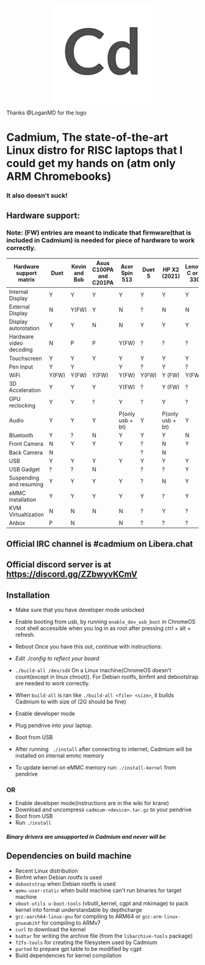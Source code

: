 <p align="center"><img src="/pics/logo/cd_smol.png" alt="Logo" data-canonical-src="/pics/cd_smol.png"/></p>

Thanks @LoganMD for the logo

# Cadmium, The state-of-the-art Linux distro for RISC laptops that I could get my hands on (atm only ARM Chromebooks)
### It also doesn't suck!

## Hardware support:
### Note: (FW) entries are meant to indicate that firmware(that is included in Cadmium) is needed for piece of hardware to work correctly.
| Hardware support matrix      	| Duet		 	| Kevin and Bob	 	| Asus C100PA and C201PA	| Acer Spin 513		| Duet 5		| HP X2 (2021)		|Lenovo C or S 330			|
|-------------------------	|--------------------	|----------------	|-------------------------	|-----------------------|-----------------------|-----------------------|-----------------------			|
| Internal Display		| Y		   	| Y		 	| Y				| Y			| Y			| Y			|Y			| 
| External Display		| N			| Y(FW)			| Y				| N			| ?			| N			|N			| 
| Display autorotation    	| Y		    	| Y			| N				| N			| Y			| Y			|Y			| 
| Hardware video decoding	| N			| P			| P				| Y(FW)			| ?			| ?			|?			| 
| Touchscreen	    	  	| Y		    	| Y			| Y				| Y			| Y			| Y			|Y			| 
| Pen Input			| Y			| Y			| 				| Y			| ?			| Y			|?			| 
| WiFi		     	 	| Y(FW)			| Y(FW)	   		| Y(FW)				| Y(FW)			| Y(FW)			| Y (FW)		|Y(FW)			| 
| 3D Acceleration	  	| Y		    	| Y			| Y				| Y(FW)			| ?			| Y (FW)		|?			| 
| GPU reclocking		| Y			| Y			| ?				| Y			| ?			| Y			|?			|
| Audio		     		| Y			| Y			| Y				| P(only usb + bt)	| Y			| P(only usb + bt)	|Y			|
| Bluetooth		 	| Y		    	| ?			| N				| Y			| Y			| Y			|N			| 
| Front Camera			| N			| Y			| Y				| Y			| ?			| N			|Y			| 
| Back Camera		    	| N		    	|		 	| 				|			| ?			| N			|			| 
| USB				| Y		    	| Y			| Y				| Y			| Y			| Y			|Y			|
| USB Gadget			| ?		    	| ?			| N				| 			| ?			| ?			|Y			| 
| Suspending and resuming 	| Y		    	| Y			| Y				| Y			| ?			| N			|Y			| 
| eMMC installation		| Y		    	| Y			| Y				| Y			| Y			| ?			|Y			| 
| KVM Virtualtization		| N			| N			| N				| N			| ?			| Y			|?			| 
| Anbox				| P			| N			|				| N			| ?			| ?			|?			| 

## Official IRC channel is #cadmium on Libera.chat
## Official discord server is at https://discord.gg/ZZbwyvKCmV

## Installation
- Make sure that you have developer mode unlocked
- Enable booting from usb, by running ```enable_dev_usb_boot``` in ChromeOS root shell accessible when you log in as root after pressing ctrl + alt + refresh.
- Reboot
Once you have this out, continue with instructions:

- *Edit ./config to reflect your board*
- ``` ./build-all /dev/sdX ``` On a Linux machine(ChromeOS doesn't count(except in linux chroot)). For Debian rootfs, binfmt and debootstrap are needed to work correctly.
- When ```build-all``` is ran like ```./build-all <file> <size>```, it builds Cadmium to <file> with size of <size>(2G should be fine)
- Enable developer mode
- Plug pendrive into your laptop.
- Boot from USB
- After running ``` ./install``` after connecting to internet, Cadmium will be installed on internal emmc memory
- To update kernel on eMMC memory run: ```./install-kernel``` from pendrive

### OR
- Enable developer mode(instructions are in the wiki for krane)
- Download and uncompress ```cadmium-<device>.tar.gz``` to your pendrive
- Boot from USB
- Run ```./install```

#### *Binary drivers are unsupported in Cadmium and never will be*

## Dependencies on build machine
- Recent Linux distribution
- Binfmt when Debian rootfs is used
- ```debootstrap``` when Debian rootfs is used
- ```qemu-user-static``` when build machine can't run binaries for target machine
- ```vboot-utils u-boot-tools``` (vbutil_kernel, cgpt and mkimage) to pack kernel into format understandable by depthcharge
- ```gcc-aarch64-linux-gnu``` for compiling to ARM64 or ```gcc-arm-linux-gnueabihf``` for compiling to ARMv7
- ```curl``` to download the kernel
- ```bsdtar``` for writing the archive file (from the ```libarchive-tools``` package)
- ```f2fs-tools``` for creating the filesystem used by Cadmium
- ```parted``` to prepare gpt table to be modified by cgpt
- Build dependencies for kernel compilation
